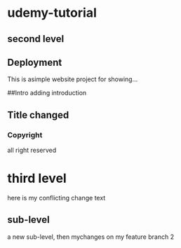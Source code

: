 # udemy-tutorial
## second level

## Deployment
This is asimple website project for showing...

##Intro
adding introduction

## Title changed
 
### Copyright
all right reserved

# third level
here is my conflicting change text

## sub-level
a new sub-level, then mychanges on my feature branch 2

